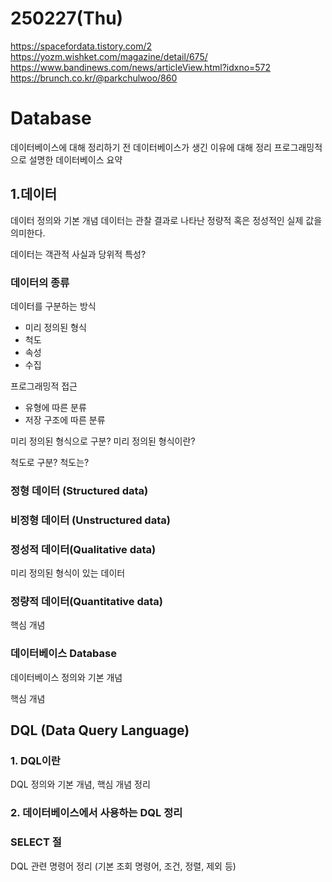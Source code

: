 # 250227(Thu)

https://spacefordata.tistory.com/2
https://yozm.wishket.com/magazine/detail/675/
https://www.bandinews.com/news/articleView.html?idxno=572
https://brunch.co.kr/@parkchulwoo/860

# Database
데이터베이스에 대해 정리하기 전 데이터베이스가 생긴 이유에 대해 정리
프로그래밍적으로 설명한 데이터베이스 요약 

## 1.데이터
데이터 정의와 기본 개념
데이터는 관찰 결과로 나타난 정량적 혹은 정성적인 실제 값을 의미한다. 

데이터는 객관적 사실과 당위적 특성?

### 데이터의 종류
데이터를 구분하는 방식
- 미리 정의된 형식
- 척도
- 속성
- 수집

프로그래밍적 접근
- 유형에 따른 분류 
- 저장 구조에 따른 분류


미리 정의된 형식으로 구분?
미리 정의된 형식이란?

척도로 구분?
척도는?


### 정형 데이터 (Structured data)


### 비정형 데이터 (Unstructured data)


### 정성적 데이터(Qualitative data) 
미리 정의된 형식이 있는 데이터 

### 정량적 데이터(Quantitative data)
핵심 개념 


### 데이터베이스 Database
데이터베이스 정의와 기본 개념

핵심 개념

## DQL (Data Query Language)
### 1. DQL이란
DQL 정의와 기본 개념, 핵심 개념 정리

### 2. 데이터베이스에서 사용하는 DQL 정리

### SELECT 절
DQL 관련 명령어 정리 (기본 조회 명령어, 조건, 정렬, 제외 등)
